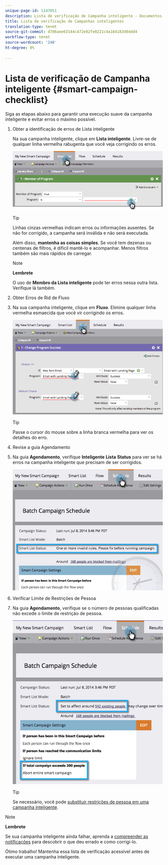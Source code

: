 ```yaml
---
unique-page-id: 1147051
description: Lista de verificação de Campanha inteligente - Documentos do marketing - Documentação do produto
title: Lista de verificação de Campanhas inteligentes
translation-type: tm+mt
source-git-commit: d7d6aee63144c472e02fe0221c4a164183d04dd4
workflow-type: tm+mt
source-wordcount: '248'
ht-degree: 0%

---
```



# Lista de verificação de Campanha inteligente {#smart-campaign-checklist}

Siga as etapas abaixo para garantir uma execução suave da campanha inteligente e evitar erros o máximo possível.

1. Obter a identificação de erros de Lista inteligente

   Na sua campanha inteligente, clique em **Lista inteligente**. Livre-se de qualquer linha vermelha rabugenta que você veja corrigindo os erros.

   ![](assets/image2014-9-22-16-3a9-3a13.png)

   >[!TIP]
   >
   >Linhas cinzas vermelhas indicam erros ou informações ausentes. Se não for corrigido, a campanha será inválida e não será executada.
   >
   >
   >Além disso, **mantenha as coisas simples**. Se você tem dezenas ou centenas de filtros, é difícil mantê-lo e acompanhar. Menos filtros também são mais rápidos de carregar.

   >[!NOTE]
   >
   >**Lembrete**
   >
   >
   >O uso de **Membro da Lista inteligente** pode ter erros nessa outra lista. Verifique lá também.

1. Obter Erros de Rid de Fluxo
1. Na sua campanha inteligente, clique em **Fluxo**. Elimine qualquer linha vermelha esmaecida que você vir corrigindo os erros.

   ![](assets/image2014-9-22-16-3a10-3a49.png)

   >[!TIP]
   >
   >Passe o cursor do mouse sobre a linha branca vermelha para ver os detalhes do erro.

1. Revise a guia Agendamento
1. Na guia **Agendamento**, verifique **Inteligente** **Lista** **Status** para ver se há erros na campanha inteligente que precisam de ser corrigidos.

   ![](assets/three.png)

1. Verificar Limite de Restrições de Pessoa
1. Na guia **Agendamento**, verifique se o número de pessoas qualificadas não excede o limite de restrição de pessoa.

   ![](assets/four.png)

   >[!TIP]
   >
   >Se necessário, você pode [substituir restrições de pessoa em uma campanha inteligente](../../../../product-docs/core-marketo-concepts/smart-campaigns/using-smart-campaigns/override-person-restrictions-in-a-smart-campaign.md).

>[!NOTE]
>
>**Lembrete**
>
>Se sua campanha inteligente ainda falhar, aprenda a [compreender as notificações](../../../../product-docs/core-marketo-concepts/miscellaneous/understanding-notifications.md) para descobrir o que deu errado e como corrigi-lo.

Ótimo trabalho! Mantenha essa lista de verificação acessível antes de executar uma campanha inteligente.